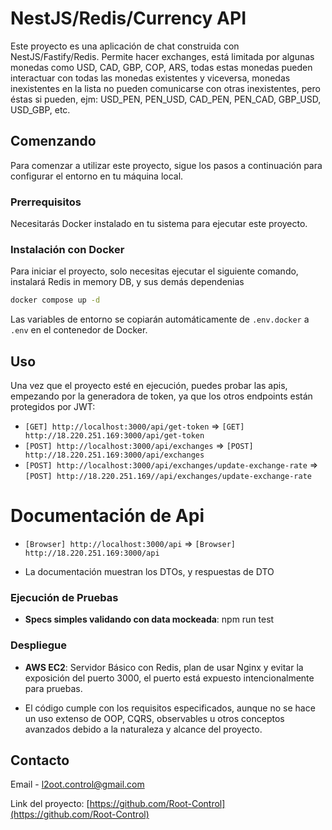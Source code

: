 
# NestJS/Redis/Currency API

Este proyecto es una aplicación de chat construida con NestJS/Fastify/Redis. Permite hacer exchanges, está limitada por algunas monedas como USD, CAD, GBP, COP, ARS, todas estas monedas pueden interactuar con todas las monedas existentes y viceversa, monedas inexistentes en la lista no pueden comunicarse con otras inexistentes, pero éstas si pueden, ejm: USD_PEN, PEN_USD, CAD_PEN, PEN_CAD, GBP_USD, USD_GBP, etc.

## Comenzando

Para comenzar a utilizar este proyecto, sigue los pasos a continuación para configurar el entorno en tu máquina local.

### Prerrequisitos

Necesitarás Docker instalado en tu sistema para ejecutar este proyecto. 

### Instalación con Docker

Para iniciar el proyecto, solo necesitas ejecutar el siguiente comando, instalará Redis in memory DB, y sus demás dependenias

```bash
docker compose up -d
```

Las variables de entorno se copiarán automáticamente de `.env.docker` a `.env` en el contenedor de Docker.

## Uso

Una vez que el proyecto esté en ejecución, puedes probar las apis, empezando por la generadora de token, ya que los otros endpoints están protegidos por JWT:

- `[GET] http://localhost:3000/api/get-token` => `[GET] http://18.220.251.169:3000/api/get-token`
- `[POST] http://localhost:3000/api/exchanges` => `[POST] http://18.220.251.169:3000/api/exchanges`
- `[POST] http://localhost:3000/api/exchanges/update-exchange-rate` => `[POST] http://18.220.251.169//api/exchanges/update-exchange-rate`

# Documentación de Api
- `[Browser] http://localhost:3000/api` => `[Browser] http://18.220.251.169:3000/api`

- La documentación muestran los DTOs, y respuestas de DTO

### Ejecución de Pruebas

- **Specs simples validando con data mockeada**: npm run test

### Despliegue
- **AWS EC2**: Servidor Básico con Redis, plan de usar Nginx y evitar la exposición del puerto 3000, el puerto está expuesto intencionalmente para pruebas.

- El código cumple con los requisitos especificados, aunque no se hace un uso extenso de OOP, CQRS, observables u otros conceptos avanzados debido a la naturaleza y alcance del proyecto.


## Contacto

Email - [l2oot.control@gmail.com](mailto:l2oot.control@gmail.com)

Link del proyecto: [https://github.com/Root-Control](https://github.com/Root-Control)
